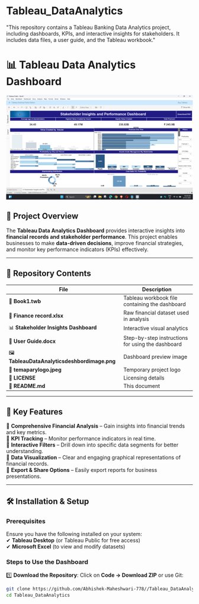 # Tableau_DataAnalytics
"This repository contains a Tableau Banking Data Analytics project, including dashboards, KPIs, and interactive insights for stakeholders. It includes data files, a user guide, and the Tableau workbook."
# 📊 Tableau Data Analytics Dashboard  

![Dashboard Preview](TableauDataAnalyticsdeshbordimage.png)  

## 📌 Project Overview  
The **Tableau Data Analytics Dashboard** provides interactive insights into **financial records and stakeholder performance**. This project enables businesses to make **data-driven decisions**, improve financial strategies, and monitor key performance indicators (KPIs) effectively.  

---

## 📂 Repository Contents  
| File | Description |
|------|------------|
| 📂 **Book1.twb** | Tableau workbook file containing the dashboard |
| 📄 **Finance record.xlsx** | Raw financial dataset used in analysis |
| 📊 **Stakeholder Insights Dashboard** | Interactive visual analytics |
| 📖 **User Guide.docx** | Step-by-step instructions for using the dashboard |
| 🖼️ **TableauDataAnalyticsdeshbordimage.png** | Dashboard preview image |
| 🎨 **temaparylogo.jpeg** | Temporary project logo |
| 📜 **LICENSE** | Licensing details |
| 📘 **README.md** | This document |

---

## 🎯 Key Features  
🔹 **Comprehensive Financial Analysis** – Gain insights into financial trends and key metrics.  
🔹 **KPI Tracking** – Monitor performance indicators in real time.  
🔹 **Interactive Filters** – Drill down into specific data segments for better understanding.  
🔹 **Data Visualization** – Clear and engaging graphical representations of financial records.  
🔹 **Export & Share Options** – Easily export reports for business presentations.  

---

## 🛠 Installation & Setup  

### Prerequisites  
Ensure you have the following installed on your system:  
✔ **Tableau Desktop** (or Tableau Public for free access)  
✔ **Microsoft Excel** (to view and modify datasets)  

### Steps to Use the Dashboard  
1️⃣ **Download the Repository**: Click on **Code → Download ZIP** or use Git:  
   ```sh
   git clone https://github.com/Abhishek-Maheshwari-778//Tableau_DataAnalytics.git
   cd Tableau_DataAnalytics
